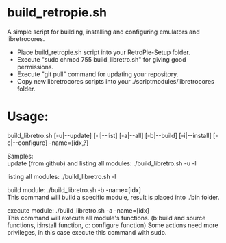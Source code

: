 build_retropie.sh
=================
A simple script for building, installing and configuring emulators and libretrocores.

- Place build_retropie.sh script into your RetroPie-Setup folder. 
- Execute "sudo chmod 755 build_libretro.sh" for giving good permissions.
- Execute "git pull" command for updating your repository.
- Copy new libretrocores scripts into your ./scriptmodules/libretrocores folder.

Usage:
======
build_libretro.sh [-u|--update] [-l|--list] [-a|--all] [-b|--build] [-i|--install] [-c|--configure] -name=[idx,?]

Samples:<br>
update (from github) and listing all modules: ./build_libretro.sh -u -l<br>

listing all modules: ./build_libretro.sh -l

build module: ./build_libretro.sh -b -name=[idx]<br>
This command will build a specific module, result is placed into ./bin folder.

execute module: ./build_libretro.sh -a -name=[idx]<br>
This command will execute all module's functions. (b:build and source functions, i:install function, c: configure function)
Some actions need more privileges, in this case execute this command with sudo.

